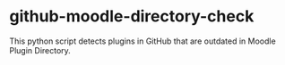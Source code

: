 # github-moodle-directory-check
This python script detects plugins in GitHub that are outdated in Moodle Plugin Directory.
